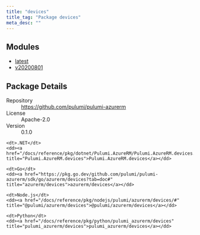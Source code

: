 ```yaml
---
title: "devices"
title_tag: "Package devices"
meta_desc: ""
---
```


<!-- WARNING: this file was generated by Pulumi Docs Generator. -->
<!-- Do not edit by hand unless you're certain you know what you are doing! -->



<h2 id="modules">Modules</h2>
<ul class="api">
    <li><a href="latest/" title="latest"><span class="symbol module"></span>latest</a></li>
    <li><a href="v20200801/" title="v20200801"><span class="symbol module"></span>v20200801</a></li>
</ul>

<h2 id="package-details">Package Details</h2>
<dl class="package-details">
	<dt>Repository</dt>
	<dd><a href="https://github.com/pulumi/pulumi-azurerm">https://github.com/pulumi/pulumi-azurerm</a></dd>
	<dt>License</dt>
	<dd>Apache-2.0</dd>
	<dt>Version</dt>
	<dd>0.1.0</dd>
</dl>



<dl class="tabular">

    <dt>.NET</dt>
    <dd><a href="/docs/reference/pkg/dotnet/Pulumi.AzureRM/Pulumi.AzureRM.devices.html" title="Pulumi.AzureRM.devices">Pulumi.AzureRM.devices</a></dd>

    <dt>Go</dt>
    <dd><a href="https://pkg.go.dev/github.com/pulumi/pulumi-azurerm/sdk/go/azurerm/devices?tab=doc#" title="azurerm/devices">azurerm/devices</a></dd>

    <dt>Node.js</dt>
    <dd><a href="/docs/reference/pkg/nodejs/pulumi/azurerm/devices/#" title="@pulumi/azurerm/devices">@pulumi/azurerm/devices</a></dd>

    <dt>Python</dt>
    <dd><a href="/docs/reference/pkg/python/pulumi_azurerm/devices" title="pulumi_azurerm/devices">pulumi_azurerm/devices</a></dd>

</dl>

